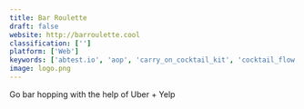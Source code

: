 ```yaml
---
title: Bar Roulette
draft: false 
website: http://barroulette.cool
classification: ['']
platform: ['Web']
keywords: ['abtest.io', 'aop', 'carry_on_cocktail_kit', 'cocktail_flow', 'lynq_-_the_people_compass', 'myresolutions', 'nightler', 'osmand', 'simple_poll', 'swell', 'the_scenario_game', 'trophy_cocktail', 'voyageup', 'weird_friends_game', 'would_you_rather._a_newsletter.', 'yes_or_no', 'ontracks', 'should-i-cli']
image: logo.png
---
```

Go bar hopping with the help of Uber + Yelp